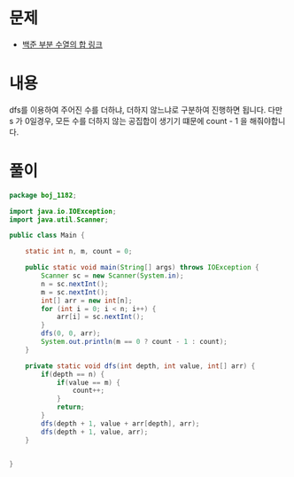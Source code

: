# 문제
* [백준 부분 수열의 합 링크](https://www.acmicpc.net/problem/1182)

# 내용
dfs를 이용하여 주어진 수를 더하냐, 더하지 않느냐로 구분하여 진행하면 됩니다. 다만 s 가 0일경우,
모든 수를 더하지 않는 공집합이 생기기 떄문에 count - 1 을 해줘야합니다.

# 풀이
```java
package boj_1182;

import java.io.IOException;
import java.util.Scanner;

public class Main {

    static int n, m, count = 0;

    public static void main(String[] args) throws IOException {
        Scanner sc = new Scanner(System.in);
        n = sc.nextInt();
        m = sc.nextInt();
        int[] arr = new int[n];
        for (int i = 0; i < n; i++) {
            arr[i] = sc.nextInt();
        }
        dfs(0, 0, arr);
        System.out.println(m == 0 ? count - 1 : count);
    }

    private static void dfs(int depth, int value, int[] arr) {
        if(depth == n) {
            if(value == m) {
                count++;
            }
            return;
        }
        dfs(depth + 1, value + arr[depth], arr);
        dfs(depth + 1, value, arr);
    }


}


```
